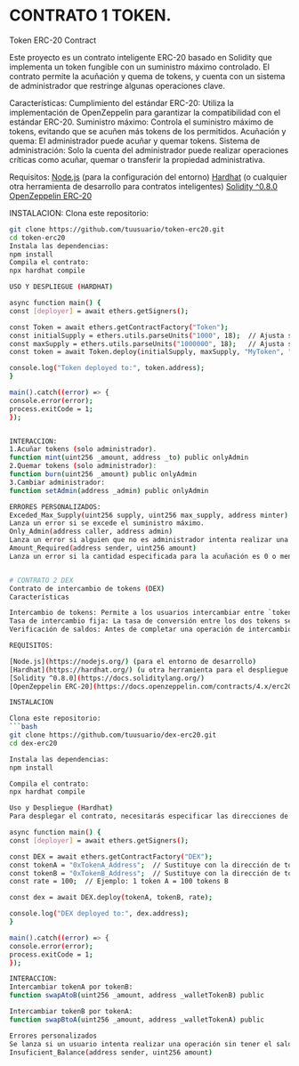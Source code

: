# CONTRATO 1 TOKEN.
Token ERC-20 Contract

Este proyecto es un contrato inteligente ERC-20 basado en Solidity que implementa un token fungible con un suministro máximo controlado.
El contrato permite la acuñación y quema de tokens, y cuenta con un sistema de administrador que restringe algunas operaciones clave.

Características:
Cumplimiento del estándar ERC-20: Utiliza la implementación de OpenZeppelin para garantizar la compatibilidad con el estándar ERC-20.
Suministro máximo: Controla el suministro máximo de tokens, evitando que se acuñen más tokens de los permitidos.
Acuñación y quema: El administrador puede acuñar y quemar tokens.
Sistema de administración: Solo la cuenta del administrador puede realizar operaciones críticas como acuñar, quemar o transferir la propiedad administrativa.

Requisitos:
[Node.js](https://nodejs.org/) (para la configuración del entorno)
[Hardhat](https://hardhat.org/) (o cualquier otra herramienta de desarrollo para contratos inteligentes)
[Solidity ^0.8.0](https://docs.soliditylang.org/)
[OpenZeppelin ERC-20](https://docs.openzeppelin.com/contracts/4.x/erc20)

INSTALACION:
Clona este repositorio:
   ```bash
   git clone https://github.com/tuusuario/token-erc20.git
   cd token-erc20
Instala las dependencias:
npm install
Compila el contrato:
npx hardhat compile

USO Y DESPLIEGUE (HARDHAT)

async function main() {
  const [deployer] = await ethers.getSigners();

  const Token = await ethers.getContractFactory("Token");
  const initialSupply = ethers.utils.parseUnits("1000", 18);  // Ajusta según lo que desees
  const maxSupply = ethers.utils.parseUnits("1000000", 18);   // Ajusta según tu límite
  const token = await Token.deploy(initialSupply, maxSupply, "MyToken", "MTK");

  console.log("Token deployed to:", token.address);
}

main().catch((error) => {
  console.error(error);
  process.exitCode = 1;
});


INTERACCION:
1.Acuñar tokens (solo administrador). 
  function mint(uint256 _amount, address _to) public onlyAdmin
2.Quemar tokens (solo administrador):
  function burn(uint256 _amount) public onlyAdmin
3.Cambiar administrador:
  function setAdmin(address _admin) public onlyAdmin

ERRORES PERSONALIZADOS:
Exceded_Max_Supply(uint256 supply, uint256 max_supply, address minter) 
 Lanza un error si se excede el suministro máximo.
Only_Admin(address caller, address admin) 
 Lanza un error si alguien que no es administrador intenta realizar una acción restringida.
Amount_Required(address sender, uint256 amount) 
 Lanza un error si la cantidad especificada para la acuñación es 0 o menor.


# CONTRATO 2 DEX
Contrato de intercambio de tokens (DEX)
Características

Intercambio de tokens: Permite a los usuarios intercambiar entre `tokenA` y `tokenB`.
Tasa de intercambio fija: La tasa de conversión entre los dos tokens se define en el despliegue del contrato.
Verificación de saldos: Antes de completar una operación de intercambio, el contrato verifica si ambos usuarios tienen el saldo suficiente.

 REQUISITOS:

 [Node.js](https://nodejs.org/) (para el entorno de desarrollo)
[Hardhat](https://hardhat.org/) (u otra herramienta para el despliegue de contratos inteligentes)
[Solidity ^0.8.0](https://docs.soliditylang.org/)
[OpenZeppelin ERC-20](https://docs.openzeppelin.com/contracts/4.x/erc20)

INSTALACION

 Clona este repositorio:
   ```bash
   git clone https://github.com/tuusuario/dex-erc20.git
   cd dex-erc20

Instala las dependencias:
npm install

Compila el contrato:
npx hardhat compile

Uso y Despliegue (Hardhat)
Para desplegar el contrato, necesitarás especificar las direcciones de los tokens ERC-20 que se intercambiarán y una tasa de cambio. 

async function main() {
  const [deployer] = await ethers.getSigners();

  const DEX = await ethers.getContractFactory("DEX");
  const tokenA = "0xTokenA_Address";  // Sustituye con la dirección de token A
  const tokenB = "0xTokenB_Address";  // Sustituye con la dirección de token B
  const rate = 100;  // Ejemplo: 1 token A = 100 tokens B

  const dex = await DEX.deploy(tokenA, tokenB, rate);

  console.log("DEX deployed to:", dex.address);
}

main().catch((error) => {
  console.error(error);
  process.exitCode = 1;
});

 INTERACCION:
Intercambiar tokenA por tokenB:
function swapAtoB(uint256 _amount, address _walletTokenB) public

Intercambiar tokenB por tokenA:
function swapBtoA(uint256 _amount, address _walletTokenA) public

Errores personalizados
Se lanza si un usuario intenta realizar una operación sin tener el saldo suficiente.
Insuficient_Balance(address sender, uint256 amount)

